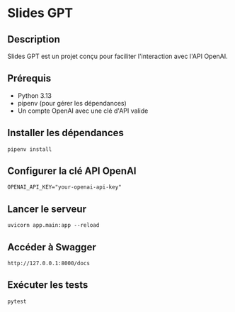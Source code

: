 # Slides GPT

## Description

Slides GPT est un projet conçu pour faciliter l'interaction avec l'API OpenAI.

## Prérequis

- Python 3.13
- pipenv (pour gérer les dépendances)
- Un compte OpenAI avec une clé d'API valide

## Installer les dépendances 

```shell
pipenv install
```

## Configurer la clé API OpenAI 

```dotenv
OPENAI_API_KEY="your-openai-api-key"
```

## Lancer le serveur

```shell
uvicorn app.main:app --reload
```

## Accéder à Swagger

```shell
http://127.0.0.1:8000/docs
```

## Exécuter les tests

```shell
pytest
```

